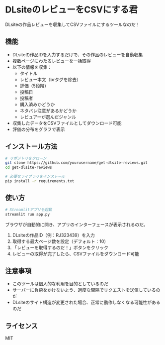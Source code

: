 # DLsiteのレビューをCSVにする君

DLsiteの作品レビューを収集してCSVファイルにするツールなのだ！

## 機能

- DLsiteの作品IDを入力するだけで、その作品のレビューを自動収集
- 複数ページにわたるレビューを一括取得
- 以下の情報を収集：
  - タイトル
  - レビュー本文（brタグを除去）
  - 評価（5段階）
  - 投稿日
  - 投稿者
  - 購入済みかどうか
  - ネタバレ注意があるかどうか
  - レビュアーが選んだジャンル
- 収集したデータをCSVファイルとしてダウンロード可能
- 評価の分布をグラフで表示

## インストール方法

```bash
# リポジトリをクローン
git clone https://github.com/yourusername/get-dlsite-reviews.git
cd get-dlsite-reviews

# 必要なライブラリをインストール
pip install -r requirements.txt
```

## 使い方

```bash
# Streamlitアプリを起動
streamlit run app.py
```

ブラウザが自動的に開き、アプリのインターフェースが表示されるのだ。

1. DLsiteの作品ID（例：RJ323439）を入力
2. 取得する最大ページ数を設定（デフォルト：10）
3. 「レビューを取得するのだ！」ボタンをクリック
4. レビューの取得が完了したら、CSVファイルをダウンロード可能

## 注意事項

- このツールは個人的な利用を目的としているのだ
- サーバーに負荷をかけないよう、適度な間隔でリクエストを送信しているのだ
- DLsiteのサイト構造が変更された場合、正常に動作しなくなる可能性があるのだ

## ライセンス

MIT